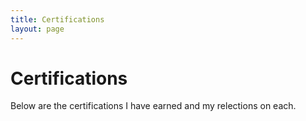 ```yaml
---
title: Certifications 
layout: page
---
```

# Certifications

Below are the certifications I have earned and my relections on each.
